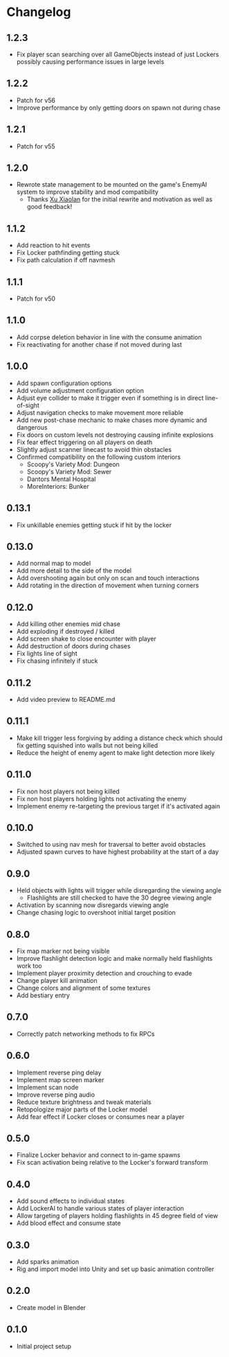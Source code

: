 
# Changelog #

## 1.2.3 ##

- Fix player scan searching over all GameObjects instead of just Lockers possibly causing performance issues in large levels

## 1.2.2 ##

- Patch for v56
- Improve performance by only getting doors on spawn not during chase

## 1.2.1 ##

- Patch for v55

## 1.2.0 ##

- Rewrote state management to be mounted on the game's EnemyAI system to improve stability and mod compatibility
    + Thanks [Xu Xiaolan](https://github.com/XuuXiao) for the initial rewrite and motivation as well as good feedback!

## 1.1.2 ##

- Add reaction to hit events
- Fix Locker pathfinding getting stuck
- Fix path calculation if off navmesh

## 1.1.1 ##

- Patch for v50

## 1.1.0 ##

- Add corpse deletion behavior in line with the consume animation
- Fix reactivating for another chase if not moved during last

## 1.0.0 ##

- Add spawn configuration options
- Add volume adjustment configuration option
- Adjust eye collider to make it trigger even if something is in direct line-of-sight
- Adjust navigation checks to make movement more reliable
- Add new post-chase mechanic to make chases more dynamic and dangerous
- Fix doors on custom levels not destroying causing infinite explosions
- Fix fear effect triggering on all players on death
- Slightly adjust scanner linecast to avoid thin obstacles
- Confirmed compatibility on the following custom interiors
    + Scoopy's Variety Mod: Dungeon
    + Scoopy's Variety Mod: Sewer
    + Dantors Mental Hospital
    + MoreInteriors: Bunker

## 0.13.1 ##

- Fix unkillable enemies getting stuck if hit by the locker

## 0.13.0 ##

- Add normal map to model
- Add more detail to the side of the model
- Add overshooting again but only on scan and touch interactions
- Add rotating in the direction of movement when turning corners

## 0.12.0 ##

- Add killing other enemies mid chase
- Add exploding if destroyed / killed
- Add screen shake to close encounter with player
- Add destruction of doors during chases
- Fix lights line of sight
- Fix chasing infinitely if stuck

## 0.11.2 ##

- Add video preview to README.md

## 0.11.1 ##

- Make kill trigger less forgiving by adding a distance check which should fix getting squished into walls but not being killed
- Reduce the height of enemy agent to make light detection more likely

## 0.11.0 ##

- Fix non host players not being killed
- Fix non host players holding lights not activating the enemy
- Implement enemy re-targeting the previous target if it's activated again

## 0.10.0 ##

- Switched to using nav mesh for traversal to better avoid obstacles
- Adjusted spawn curves to have highest probability at the start of a day

## 0.9.0 ##

- Held objects with lights will trigger while disregarding the viewing angle
    + Flashlights are still checked to have the 30 degree viewing angle
- Activation by scanning now disregards viewing angle
- Change chasing logic to overshoot initial target position

## 0.8.0 ##

- Fix map marker not being visible
- Improve flashlight detection logic and make normally held flashlights work too
- Implement player proximity detection and crouching to evade
- Change player kill animation
- Change colors and alignment of some textures
- Add bestiary entry

## 0.7.0 ##

- Correctly patch networking methods to fix RPCs

## 0.6.0 ##

- Implement reverse ping delay
- Implement map screen marker
- Implement scan node
- Improve reverse ping audio
- Reduce texture brightness and tweak materials
- Retopologize major parts of the Locker model
- Add fear effect if Locker closes or consumes near a player

## 0.5.0 ##

- Finalize Locker behavior and connect to in-game spawns
- Fix scan activation being relative to the Locker's forward transform

## 0.4.0 ##

- Add sound effects to individual states
- Add LockerAI to handle various states of player interaction
- Allow targeting of players holding flashlights in 45 degree field of view
- Add blood effect and consume state

## 0.3.0 ##

- Add sparks animation
- Rig and import model into Unity and set up basic animation controller

## 0.2.0 ##

- Create model in Blender

## 0.1.0 ##

- Initial project setup